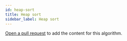 ```yaml
---
id: heap-sort
title: Heap sort
sidebar_label: Heap sort
---
```


[Open a pull request](https://github.com/AllAlgorithms/algorithms/tree/master/docs/heap-sort.md) to add the content for this algorithm.